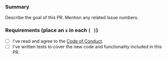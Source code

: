 ###  Summary

Describe the goal of this PR. Mention any related Issue numbers.

### Requirements (place an `x` in each `[ ]`)

* [ ] I've read and agree to the [Code of Conduct](CODE_OF_CONDUCT.md).
* [ ] I've written tests to cover the new code and functionality included in this PR.